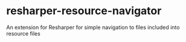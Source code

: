 # resharper-resource-navigator
An extension for Resharper for simple navigation to files included into resource files

